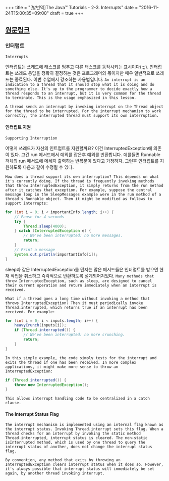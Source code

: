 +++
title = "[발번역]The Java™ Tutorials - 2-3. Interrupts"
date = "2016-11-24T15:00:35+09:00"
draft = true
+++

## [원문링크](http://docs.oracle.com/javase/tutorial/essential/concurrency/interrupt.html)

### 인터럽트
`Interrupts`

인터럽트는 쓰레드에 태스크를 멈추고 다른 태스크를 동작시키는 표시이다(;;;). 인터럽트는 쓰레드 응답을 정확히 결정하는 것은 프로그래머의 몫이지만 매우 일반적으로 쓰레드는 종료된다. 이번 수업에서 강조하는 사용법입니다. 
`An interrupt is an indication to a thread that it should stop what it is doing and do something else. It's up to the programmer to decide exactly how a thread responds to an interrupt, but it is very common for the thread to terminate. This is the usage emphasized in this lesson.`


`A thread sends an interrupt by invoking interrupt on the Thread object for the thread to be interrupted. For the interrupt mechanism to work correctly, the interrupted thread must support its own interruption.`

#### 인터럽트 지원
`Supporting Interruption`

어떻게 쓰레드가 자신의 인트럽트를 지원할까요? 이건 InterruptedException에 의존이 있다. 그건 run 메서드에서 예외를 잡은후 예외를 반환합니다. 예를들면 Runnable 객체의 run 메서드에 메세지 출력하는 반복문이 있다고 가정하자. 그런후 인터럽트를 지원하도록 다음과 같이  수정될 수 있다. 

`How does a thread support its own interruption? This depends on what it's currently doing. If the thread is frequently invoking methods that throw InterruptedException, it simply returns from the run method after it catches that exception. For example, suppose the central message loop in the SleepMessages example were in the run method of a thread's Runnable object. Then it might be modified as follows to support interrupts:`

```java
for (int i = 0; i < importantInfo.length; i++) {
    // Pause for 4 seconds
    try {
        Thread.sleep(4000);
    } catch (InterruptedException e) {
        // We've been interrupted: no more messages.
        return;
    }
    // Print a message
    System.out.println(importantInfo[i]);
}
```

sleep과 같은 InterruptedException를 던지는 많은 메서드들은 인터럽트를 받으면 현재 작업을 취소하고 즉각적으로 반환하도록 설계되어져있다.
`Many methods that throw InterruptedException, such as sleep, are designed to cancel their current operation and return immediately when an interrupt is received.`


`What if a thread goes a long time without invoking a method that throws InterruptedException? Then it must periodically invoke Thread.interrupted, which returns true if an interrupt has been received. For example:`

```java
for (int i = 0; i < inputs.length; i++) {
    heavyCrunch(inputs[i]);
    if (Thread.interrupted()) {
        // We've been interrupted: no more crunching.
        return;
    }
}
```

`In this simple example, the code simply tests for the interrupt and exits the thread if one has been received. In more complex applications, it might make more sense to throw an InterruptedException:`

```java
if (Thread.interrupted()) {
    throw new InterruptedException();
}
```

`This allows interrupt handling code to be centralized in a catch clause.`

#### The Interrupt Status Flag

`The interrupt mechanism is implemented using an internal flag known as the interrupt status. Invoking Thread.interrupt sets this flag. When a thread checks for an interrupt by invoking the static method Thread.interrupted, interrupt status is cleared. The non-static isInterrupted method, which is used by one thread to query the interrupt status of another, does not change the interrupt status flag.`



`By convention, any method that exits by throwing an InterruptedException clears interrupt status when it does so. However, it's always possible that interrupt status will immediately be set again, by another thread invoking interrupt.`
